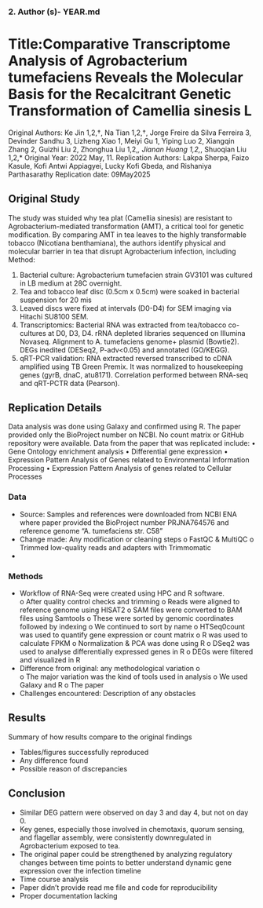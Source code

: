 ### 2. Author (s)- YEAR.md 
# Title:Comparative Transcriptome Analysis of Agrobacterium tumefaciens Reveals the Molecular Basis for the Recalcitrant Genetic Transformation of Camellia sinesis L
Original Authors:  Ke Jin 1,2,†, Na Tian 1,2,†, Jorge Freire da Silva Ferreira 3, Devinder Sandhu 3, Lizheng Xiao 1, Meiyi Gu 1, Yiping Luo 2, Xiangqin Zhang 2, Guizhi Liu 2, Zhonghua Liu 1,2,*, Jianan Huang 1,2,*, Shuoqian Liu 1,2,*
Original Year: 2022 May, 11. 
Replication Authors: Lakpa Sherpa, Faizo Kasule, Kofi Antwi Appiagyei, Lucky Kofi Gbeda, and Rishaniya Parthasarathy 
Replication date: 09May2025
## Original Study 
The study was stuided why tea plat (Camellia sinesis) are resistant to Agrobacterium-mediated transformation (AMT), a critical tool for genetic modification. By comparing AMT in tea leaves to the highly transformable tobacco (Nicotiana benthamiana), the authors identify physical and molecular barrier in tea that disrupt Agrobacterium infection, including 
Method: 
1.	Bacterial culture: Agrobacterium tumefacien strain GV3101 was cultured in LB medium at 28C overnight. 
2.	Tea and tobacco leaf disc (0.5cm x 0.5cm) were soaked in bacterial suspension for 20 mis 
3.	Leaved discs were fixed at intervals (D0-D4) for SEM imaging via Hitachi SU8100 SEM. 
4.	Transcriptomics: Bacterial RNA was extracted from tea/tobacco co-cultures at D0, D3, D4. rRNA depleted libraries sequenced on Illumina Novaseq. 
Alignment to A. tumefaciens genome+ plasmid (Bowtie2). DEGs inedited (DESeq2, P-adv<0.05) and annotated (GO/KEGG). 
5.	qRT-PCR validation: RNA extracted reversed transcribed to cDNA amplified using TB Green Premix. It was normalized to housekeeping genes (gyrB, dnaC, atu8171). Correlation performed between RNA-seq and qRT-PCTR data (Pearson). 

## Replication Details 
Data analysis was done using Galaxy and confirmed using R. The paper provided only the BioProject number on NCBI. No count matrix or GitHub repository were available. 
Data from the paper that was replicated include:
•	Gene Ontology enrichment analysis
•	Differential gene expression
•	Expression Pattern Analysis of Genes related to Environmental Information Processing
•	Expression Pattern Analysis of genes related to Cellular Processes

### Data 
-	Source: Samples and references were downloaded from NCBI ENA where paper provided the BioProject number PRJNA764576 and reference genome “A. tumefaciens str. C58”
-	Change made: Any modification or cleaning steps 
o	FastQC & MultiQC 
o	Trimmed low-quality reads and adapters with Trimmomatic
-	
### Methods 
-	Workflow of RNA-Seq were created using HPC and R software.  
o	After quality control checks and trimming
o	Reads were aligned to reference genome using HISAT2
o	SAM files were converted to BAM files using Samtools
o	These were sorted by genomic coordinates followed by indexing
o	We continued to sort by name
o	HTSeq0count was used to quantify gene expression or count matrix
o	R was used to calculate FPKM
o	Normalization & PCA was done using R
o	DSeq2 was used to analyse differentially expressed genes in R
o	DEGs were filtered and visualized in R
-	Difference from original: any methodological variation
o	
o	The major variation was the kind of tools used in analysis
o	We used Galaxy and R
o	The paper 
-	Challenges encountered: Description of any obstacles 
## Results 
Summary of how results compare to the original findings 
-	Tables/figures successfully reproduced 
-	Any difference found 
-	Possible reason of discrepancies 
## Conclusion 
-	Similar DEG pattern were observed on day 3 and day 4, but not on day 0. 
-	Key genes, especially those involved in chemotaxis, quorum sensing, and flagellar assembly, were consistently downregulated in Agrobacterium exposed to tea.
-	The original paper could be strengthened by analyzing regulatory changes between time points to better understand dynamic gene expression over the infection timeline
-	Time course analysis
-	Paper didn’t provide read me file and code for reproducibility
-	Proper documentation lacking

